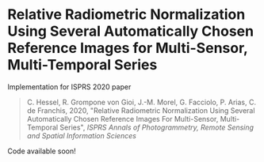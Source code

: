 # Relative Radiometric Normalization Using Several Automatically Chosen Reference Images for Multi-Sensor, Multi-Temporal Series

Implementation for ISPRS 2020 paper
> C. Hessel, R. Grompone von Gioi, J.-M. Morel, G. Facciolo, P. Arias, C. de
> Franchis, 2020, "Relative Radiometric Normalization Using Several
> Automatically Chosen Reference Images For Multi-Sensor, Multi-Temporal
> Series", _ISPRS Annals of Photogrammetry, Remote Sensing and Spatial
> Information Sciences_

Code available soon!

